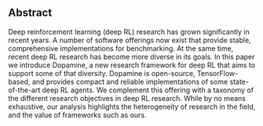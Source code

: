 
## Abstract 

Deep reinforcement learning (deep RL) research has grown significantly in recent
years. A number of software offerings now exist that provide stable, comprehensive implementations for benchmarking. At the same time, recent deep RL research has become more diverse in its goals. In this paper we introduce Dopamine,
a new research framework for deep RL that aims to support some of that diversity.
Dopamine is open-source, TensorFlow-based, and provides compact and reliable
implementations of some state-of-the-art deep RL agents. We complement this
offering with a taxonomy of the different research objectives in deep RL research.
While by no means exhaustive, our analysis highlights the heterogeneity of research in the field, and the value of frameworks such as ours. 
